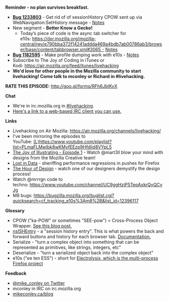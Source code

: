 **Reminder - no plan survives breakfast.**

- [**Bug 1233803**](https://bugzilla.mozilla.org/show_bug.cgi?id=1233803) - Get rid of of sessionHistory CPOW sent up via WebNavigation:SetHistory message - [Notes](https://www.evernote.com/l/AbKKdCyQ-85McIOvgbOAhigmPUNiovzDvbk)
- New segment - **Better Know a Gecko!**
    - Today’s piece of code is the async tab switcher for e10s: https://dxr.mozilla.org/mozilla-central/rev/e790bba372f14241addda469a4bdb7ab00786ab3/browser/base/content/tabbrowser.xml#3065 - [Notes](https://www.evernote.com/l/AbKPWoHTG_FDaLCwRgY4LFKbGJG51S5Zymk)
- [**Bug 1182595**](https://bugzilla.mozilla.org/show_bug.cgi?id=1182595) - Make profile dumping work with e10s - [Notes](https://www.evernote.com/l/AbL6Q3uE4mpOWYg8NoXbSRee4BnQXkD-8M4)
- Subscribe to The Joy of Coding in iTunes or Kodi: https://air.mozilla.org/feed/itunes/livehacking
- **We'd love for other people in the Mozilla community to start livehacking! Come talk to mconley or Richard in #livehacking.**

**RATE THIS EPISODE:**  http://goo.gl/forms/RFh6JbIKvX

**Chat**

- We're in irc.mozilla.org in [#livehacking](http://client00.chat.mibbit.com/?channel=%23livehacking&server=irc.mozilla.org).
- [Here's a link to a web-based IRC client you can use.](http://client00.chat.mibbit.com/?server=irc.mozilla.org&channel=#livehacking)

**Links**

- Livehacking on Air Mozilla: https://air.mozilla.org/channels/livehacking/
- I've been mirroring the episodes to YouTube: [(L)](https://www.youtube.com/playlist?list=PLmaFLMwlbk8wKMvfEEzp9Hfdlid8VYpL5)https://www.youtube.com/playlist?list=PLmaFLMwlbk8wKMvfEEzp9Hfdlid8VYpL5
- [The Joy of Illustrating - Episode 1](https://www.youtube.com/watch?v=5g82nBPNVbc) - Watch @mart3ll blow your mind with designs from the Mozilla Creative team!
- [Lost in Data](https://air.mozilla.org/lost-in-data-episode-1/) - sheriffing performance regressions in pushes for Firefox
- [The Hour of Design](https://www.youtube.com/watch?v=8_Ld4hOU1QU) - watch one of our designers demystify the design process!
- Watch @mrrrgn code to techno: https://www.youtube.com/channel/UC9ggHzjP5TepAxkrQyQCyJg
- M8 bugs: https://bugzilla.mozilla.org/buglist.cgi?quicksearch=cf_tracking_e10s%3Am8%2B&list_id=12396117

**Glossary**

- CPOW ("ka-POW" or sometimes "SEE-pow") = Cross-Process Object Wrapper. [See this blog post.](http://mikeconley.ca/blog/2015/02/17/on-unsafe-cpow-usage-in-firefox-desktop-and-why-is-my-nightly-so-sluggish-with-e10s-enabled/)
- [nsISHEntry](https://dxr.mozilla.org/mozilla-central/source/docshell/shistory/public/nsISHEntry.idl?from=nsISHEntry.idl#1) - a "session history entry". This is what powers the back and forward buttons and history for each browser tab. [Documentation.](https://developer.mozilla.org/en-US/docs/Mozilla/Tech/XPCOM/Reference/Interface/nsISHEntry)
- Serialize - "turn a complex object into something that can be represented as primitives, like strings, integers, etc"
- Deserialize - "turn a serialized object back into the complex object"
- e10s ("ee ten ESS") - short for [Electrolysis, which is the multi-process Firefox project](https://wiki.mozilla.org/Electrolysis)

**Feedback**

- [@mike_conley on Twitter](https://twitter.com/mike_conley)
- mconley in IRC on irc.mozilla.org
- [mikeconley.ca/blog](http://mikeconley.ca/blog/)